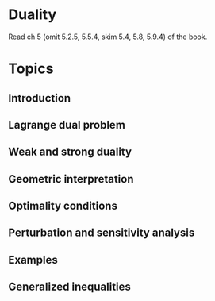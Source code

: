 Duality
=======

Read ch 5 (omit 5.2.5, 5.5.4, skim 5.4, 5.8, 5.9.4) of the book.


Topics
======


Introduction
------------


Lagrange dual problem
---------------------


Weak and strong duality
-----------------------

Geometric interpretation
------------------------

Optimality conditions
---------------------

Perturbation and sensitivity analysis
-------------------------------------

Examples
--------


Generalized inequalities
------------------------
